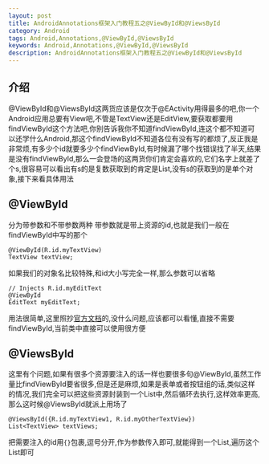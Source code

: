 ```yaml
---
layout: post
title: AndroidAnnotations框架入门教程五之@ViewById和@ViewsById
category: Android
tags: Android,Annotations,@ViewById,@ViewsById
keywords: Android,Annotations,@ViewById,@ViewsById
description: AndroidAnnotations框架入门教程五之@ViewById和@ViewsById
---
```


## 介绍
@ViewById和@ViewsById这两货应该是仅次于@EActivity用得最多的吧,你一个Android应用总要有View吧,不管是TextView还是EditView,要获取都要用findViewById这个方法吧,你别告诉我你不知道findViewById,连这个都不知道可以还学什么Android,那这个findViewById不知道各位有没有写的都烦了,反正我是非常烦,有多少个id就要多少个findViewById,有时候漏了哪个找错误找了半天,结果是没有findViewById,那么一会登场的这两货你们肯定会喜欢的,它们名字上就差了个s,很容易可以看出有s的是复数获取到的肯定是List,没有s的获取到的是单个对象,接下来看具体用法

## @ViewById
分为带参数和不带参数两种
带参数就是带上资源的id,也就是我们一般在findViewById中写的那个

    @ViewById(R.id.myTextView)
    TextView textView;

如果我们的对象名比较特殊,和id大小写完全一样,那么参数可以省略

    // Injects R.id.myEditText
    @ViewById
    EditText myEditText;

用法很简单,这里照抄[官方文档](https://github.com/excilys/androidannotations/wiki/Injecting-Views#viewbyid)的,没什么问题,应该都可以看懂,直接不需要findViewById,当前类中直接可以使用很方便

## @ViewsById
这里有个问题,如果有很多个资源要注入的话一样也要很多句@ViewById,虽然工作量比findViewById要省很多,但是还是麻烦,如果是表单或者按钮组的话,类似这样的情况,我们完全可以把这些资源封装到一个List中,然后循环去执行,这样效率更高,那么这时候@ViewsById就派上用场了

    @ViewsById({R.id.myTextView1, R.id.myOtherTextView})
    List<TextView> textViews;

把需要注入的id用`{}`包裹,逗号分开,作为参数传入即可,就能得到一个List,遍历这个List即可
